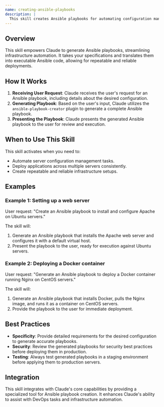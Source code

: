 ```yaml
---
name: creating-ansible-playbooks
description: |
  This skill creates Ansible playbooks for automating configuration management tasks. It generates production-ready, multi-platform playbooks based on user-defined requirements, incorporating best practices and a security-first approach. Use this skill when you need to automate server configurations, software deployments, or infrastructure management using Ansible. Trigger this skill by requesting "Ansible playbook," specifying configuration details, or asking for automation of a particular setup.
---
```


## Overview

This skill empowers Claude to generate Ansible playbooks, streamlining infrastructure automation. It takes your specifications and translates them into executable Ansible code, allowing for repeatable and reliable deployments.

## How It Works

1. **Receiving User Request**: Claude receives the user's request for an Ansible playbook, including details about the desired configuration.
2. **Generating Playbook**: Based on the user's input, Claude utilizes the `ansible-playbook-creator` plugin to generate a complete Ansible playbook.
3. **Presenting the Playbook**: Claude presents the generated Ansible playbook to the user for review and execution.

## When to Use This Skill

This skill activates when you need to:
- Automate server configuration management tasks.
- Deploy applications across multiple servers consistently.
- Create repeatable and reliable infrastructure setups.

## Examples

### Example 1: Setting up a web server

User request: "Create an Ansible playbook to install and configure Apache on Ubuntu servers."

The skill will:
1. Generate an Ansible playbook that installs the Apache web server and configures it with a default virtual host.
2. Present the playbook to the user, ready for execution against Ubuntu servers.

### Example 2: Deploying a Docker container

User request: "Generate an Ansible playbook to deploy a Docker container running Nginx on CentOS servers."

The skill will:
1. Generate an Ansible playbook that installs Docker, pulls the Nginx image, and runs it as a container on CentOS servers.
2. Provide the playbook to the user for immediate deployment.

## Best Practices

- **Specificity**: Provide detailed requirements for the desired configuration to generate accurate playbooks.
- **Security**: Review the generated playbooks for security best practices before deploying them in production.
- **Testing**: Always test generated playbooks in a staging environment before applying them to production servers.

## Integration

This skill integrates with Claude's core capabilities by providing a specialized tool for Ansible playbook creation. It enhances Claude's ability to assist with DevOps tasks and infrastructure automation.
